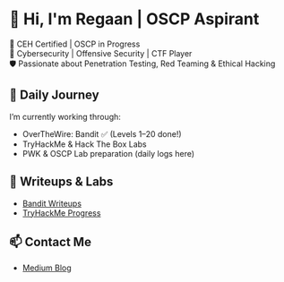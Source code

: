 # 👋 Hi, I'm Regaan | OSCP Aspirant

🎯 CEH Certified | OSCP in Progress  
💼 Cybersecurity | Offensive Security | CTF Player  
🛡️ Passionate about Penetration Testing, Red Teaming & Ethical Hacking

## 🚀 Daily Journey
I’m currently working through:
- OverTheWire: Bandit ✅ (Levels 1–20 done!)
- TryHackMe & Hack The Box Labs
- PWK & OSCP Lab preparation (daily logs here)

## 📓 Writeups & Labs
- [Bandit Writeups](https://github.com/regaan-sec/overthewire-bandit)
- [TryHackMe Progress](https://github.com/regaan-sec/tryhackme-writeups)

## 📫 Contact Me
- [Medium Blog](https://medium.com/@regaan-infosec)
